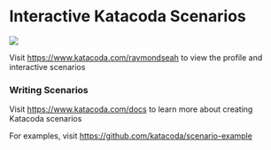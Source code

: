 # Interactive Katacoda Scenarios

[![](http://shields.katacoda.com/katacoda/raymondseah/count.svg)](https://www.katacoda.com/raymondseah "Get your profile on Katacoda.com")

Visit https://www.katacoda.com/raymondseah to view the profile and interactive scenarios

### Writing Scenarios
Visit https://www.katacoda.com/docs to learn more about creating Katacoda scenarios

For examples, visit https://github.com/katacoda/scenario-example

